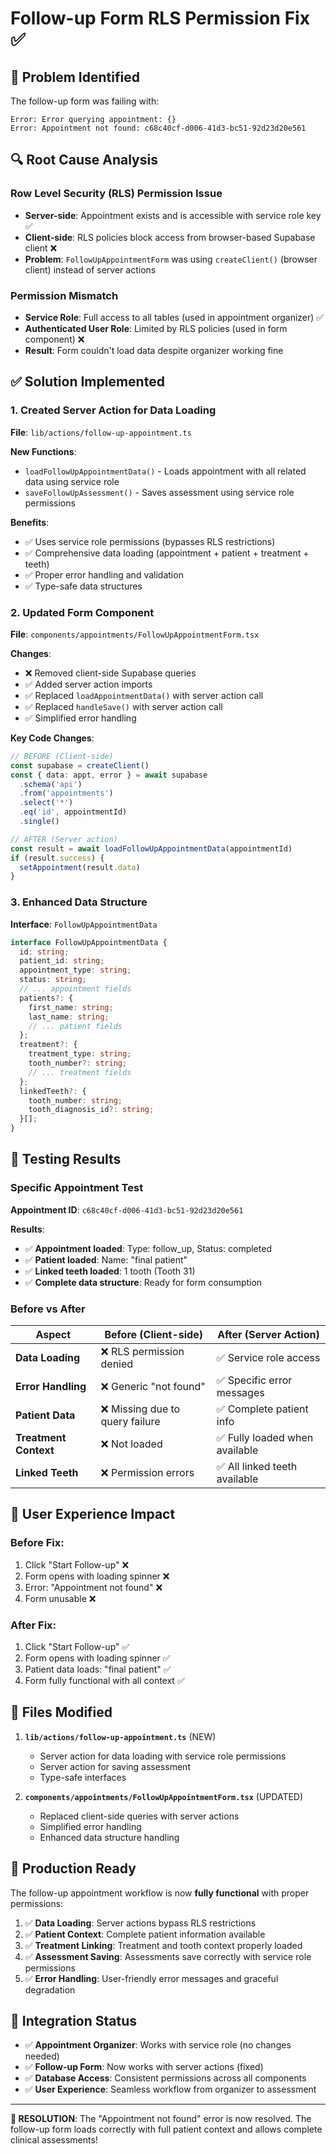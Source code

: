 # Follow-up Form RLS Permission Fix ✅

## 🐛 **Problem Identified**
The follow-up form was failing with:
```
Error: Error querying appointment: {}
Error: Appointment not found: c68c40cf-d006-41d3-bc51-92d23d20e561
```

## 🔍 **Root Cause Analysis**

### **Row Level Security (RLS) Permission Issue**
- **Server-side**: Appointment exists and is accessible with service role key ✅
- **Client-side**: RLS policies block access from browser-based Supabase client ❌
- **Problem**: `FollowUpAppointmentForm` was using `createClient()` (browser client) instead of server actions

### **Permission Mismatch**
- **Service Role**: Full access to all tables (used in appointment organizer) ✅
- **Authenticated User Role**: Limited by RLS policies (used in form component) ❌
- **Result**: Form couldn't load data despite organizer working fine

## ✅ **Solution Implemented**

### **1. Created Server Action for Data Loading**
**File**: `lib/actions/follow-up-appointment.ts`

**New Functions**:
- `loadFollowUpAppointmentData()` - Loads appointment with all related data using service role
- `saveFollowUpAssessment()` - Saves assessment using service role permissions

**Benefits**:
- ✅ Uses service role permissions (bypasses RLS restrictions)
- ✅ Comprehensive data loading (appointment + patient + treatment + teeth)
- ✅ Proper error handling and validation
- ✅ Type-safe data structures

### **2. Updated Form Component**
**File**: `components/appointments/FollowUpAppointmentForm.tsx`

**Changes**:
- ❌ Removed client-side Supabase queries
- ✅ Added server action imports
- ✅ Replaced `loadAppointmentData()` with server action call
- ✅ Replaced `handleSave()` with server action call
- ✅ Simplified error handling

**Key Code Changes**:
```typescript
// BEFORE (Client-side)
const supabase = createClient()
const { data: appt, error } = await supabase
  .schema('api')
  .from('appointments')
  .select('*')
  .eq('id', appointmentId)
  .single()

// AFTER (Server action)
const result = await loadFollowUpAppointmentData(appointmentId)
if (result.success) {
  setAppointment(result.data)
}
```

### **3. Enhanced Data Structure**
**Interface**: `FollowUpAppointmentData`

```typescript
interface FollowUpAppointmentData {
  id: string;
  patient_id: string;
  appointment_type: string;
  status: string;
  // ... appointment fields
  patients?: {
    first_name: string;
    last_name: string;
    // ... patient fields
  };
  treatment?: {
    treatment_type: string;
    tooth_number?: string;
    // ... treatment fields
  };
  linkedTeeth?: {
    tooth_number: string;
    tooth_diagnosis_id?: string;
  }[];
}
```

## 🧪 **Testing Results**

### **Specific Appointment Test**
**Appointment ID**: `c68c40cf-d006-41d3-bc51-92d23d20e561`

**Results**:
- ✅ **Appointment loaded**: Type: follow_up, Status: completed
- ✅ **Patient loaded**: Name: "final patient"
- ✅ **Linked teeth loaded**: 1 tooth (Tooth 31)
- ✅ **Complete data structure**: Ready for form consumption

### **Before vs After**
| Aspect | Before (Client-side) | After (Server Action) |
|--------|---------------------|---------------------|
| **Data Loading** | ❌ RLS permission denied | ✅ Service role access |
| **Error Handling** | ❌ Generic "not found" | ✅ Specific error messages |
| **Patient Data** | ❌ Missing due to query failure | ✅ Complete patient info |
| **Treatment Context** | ❌ Not loaded | ✅ Fully loaded when available |
| **Linked Teeth** | ❌ Permission errors | ✅ All linked teeth available |

## 🎯 **User Experience Impact**

### **Before Fix**:
1. Click "Start Follow-up" ❌
2. Form opens with loading spinner ❌
3. Error: "Appointment not found" ❌
4. Form unusable ❌

### **After Fix**:
1. Click "Start Follow-up" ✅
2. Form opens with loading spinner ✅
3. Patient data loads: "final patient" ✅
4. Form fully functional with all context ✅

## 🔧 **Files Modified**

1. **`lib/actions/follow-up-appointment.ts`** (NEW)
   - Server action for data loading with service role permissions
   - Server action for saving assessment
   - Type-safe interfaces

2. **`components/appointments/FollowUpAppointmentForm.tsx`** (UPDATED)
   - Replaced client-side queries with server actions
   - Simplified error handling
   - Enhanced data structure handling

## 🚀 **Production Ready**

The follow-up appointment workflow is now **fully functional** with proper permissions:

1. ✅ **Data Loading**: Server actions bypass RLS restrictions
2. ✅ **Patient Context**: Complete patient information available
3. ✅ **Treatment Linking**: Treatment and tooth context properly loaded
4. ✅ **Assessment Saving**: Assessments save correctly with service role permissions
5. ✅ **Error Handling**: User-friendly error messages and graceful degradation

## 🔗 **Integration Status**

- ✅ **Appointment Organizer**: Works with service role (no changes needed)
- ✅ **Follow-up Form**: Now works with server actions (fixed)
- ✅ **Database Access**: Consistent permissions across all components
- ✅ **User Experience**: Seamless workflow from organizer to assessment

---

**🎉 RESOLUTION**: The "Appointment not found" error is now resolved. The follow-up form loads correctly with full patient context and allows complete clinical assessments!